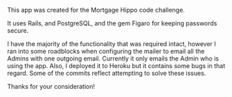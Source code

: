 This app was created for the Mortgage Hippo code challenge.

It uses Rails, and PostgreSQL, and the gem Figaro for keeping passwords secure.

I have the majority of the functionality that was required intact, however I ran into some roadblocks when configuring the mailer to email all the Admins with one outgoing email. Currently it only emails the Admin who is using the app. Also, I deployed it to Heroku but it contains some bugs in that regard. Some of the commits reflect attempting to solve these issues.

Thanks for your consideration!
